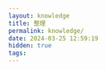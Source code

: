 ```yaml
---
layout: knowledge
title: 整理
permalink: knowledge/
date: 2024-03-25 12:59:19
hidden: true
tags:
---
```

